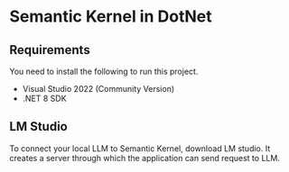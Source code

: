 # Semantic Kernel in DotNet

## Requirements
You need to install the following to run this project.
- Visual Studio 2022 (Community Version)
- .NET 8 SDK

## LM Studio
To connect your local LLM to Semantic Kernel, download LM studio. It creates a server through which the application can send request to LLM.
